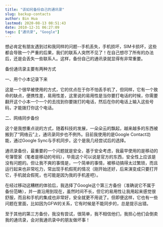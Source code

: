 ```yaml
---
title: "该如何备份自己的通讯录"
slug: backup-contacts
author: Bin Hua
lastmod: 2020-08-13 08:51:43
date: 2010-12-31 06:27:09
tags: ["通讯录", "Google"]
---
```


想必肯定有朋友遇到过和我同样的问题--手机丢失，手机损坏，SIM卡损坏，这些都会导致一个严重的后果，我们的联系人突然不见了！在自己想尽了所有的办法后，还是会丢失一些联系人。这样，备份自己的通讯录就显得有非常重要。

备份通讯录主要有两种方式

一、用个小本记录下来

这是一个很早被使用的方式，它的优点在于你不怕丢手机了，但同样，它有一个致命的缺点，便携性差，易用性差，这里说的易用性是当你要打电话的时候，你需要翻开这个小本一个一个的去找到你要拨打的电话，然后在你的电话上输入这些号码，才能拨打你这个电话。

二、网络同步备份

这个是我想重点说的方式，随着科技的发展，一朵朵云的飘起，越来越多的东西被搬到了“网络云”上，通讯录同步也不例外。目前我使用的是Google Contact功能，通过Google Sync与手机同步。这个是我几经尝试后的选择。

通讯录备份，最重要的一个问题就是安全，基于安全考虑，我最早使用的是移动的号簿管家（笔者是移动的号码），毕竟这个可以说是官方的东西，安全性上应该是没有问题的。但让我不爽的事情是，一个简单的事情，被移动搞得太过繁琐，而且运行起来也非常吃力，常出现手机假死的情况（刚开始还好，后来演变成只要打开它，手机就会假死，也可能是因为我的手机差吧）。

在经过移动这糟糕的体验后，我选择了Google这个第三方备份（准确说它不属于备份范畴），并一直沿用到现在，虽然时间不长，但它的易用性让我用起来感觉很舒服，而且和手机的集成也非常好，安全就更不用说了。但即便这样，它也有一些问题在里面，比如因为GFW的关系，它有时候是不能同步的，总是提示出错。

至于其他的第三方备份，我没有尝试，很简单，我不相信他们，我担心他们会倒卖我的通讯录，会对我通讯录中的朋友做坏事！
